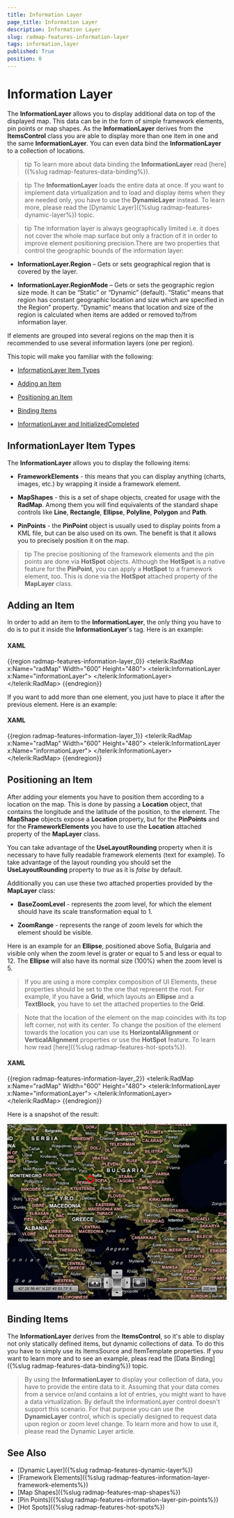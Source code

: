 ```yaml
---
title: Information Layer
page_title: Information Layer
description: Information Layer
slug: radmap-features-information-layer
tags: information,layer
published: True
position: 0
---
```


# Information Layer

The __InformationLayer__ allows you to display additional data on top of the displayed map. This data can be in the form of simple framework elements, pin points or map shapes. As the __InformationLayer__ derives from the __ItemsControl__ class you are able to display more than one item in one and the same __InformationLayer__. You can even data bind the __InformationLayer__ to a collection of locations.      

>tip To learn more about data binding the __InformationLayer__ read [here]({%slug radmap-features-data-binding%}).        

>tip The __InformationLayer__ loads the entire data at once. If you want to implement data virtualization and to load and display items when they are needed only, you have to use the __DynamicLayer__ instead. To learn more, please read the [Dynamic Layer]({%slug radmap-features-dynamic-layer%}) topic.        

>tip The information layer is always geographically limited i.e. it does not cover the whole map surface but only a fraction of it in order to improve element positioning precision.There are two properties that control the geographic bounds of the information layer:

* __InformationLayer.Region__ – Gets or sets geographical region that is covered by the layer.            

* __InformationLayer.RegionMode__ – Gets or sets the geographic region size mode. It can be “Static” or “Dynamic” (default). “Static” means that region has constant geographic location and size which are specified in the Region” property. “Dynamic” means that location and size of the region is calculated when items are added or removed to/from information layer.

If elements are grouped into several regions on the map then it is recommended to use several information layers (one per region).

This topic will make you familiar with the following:

* [InformationLayer Item Types](#informationlayer-item-types)

* [Adding an Item](#adding-an-item)

* [Positioning an Item](#positioning-an-item)

* [Binding Items](#binding-items)

* [InformationLayer and InitializedCompleted](#InformationLayer_and_InitializedCompleted)

## InformationLayer Item Types

The __InformationLayer__ allows you to display the following items:        

* __FrameworkElements__ - this means that you can display anything (charts, images, etc.) by wrapping it inside a framework element.            

* __MapShapes__ - this is a set of shape objects, created for usage with the __RadMap__. Among them you will find equivalents of the standard shape controls like __Line__, __Rectangle__, __Ellipse__, __Polyline__, __Polygon__ and __Path__.            

* __PinPoints__ - the __PinPoint__ object is usually used to display points from a KML file, but can be also used on its own. The benefit is that it allows you to precisely position it on the map.            

>tip The precise positioning of the framework elements and the pin points are done via __HotSpot__ objects. Although the __HotSpot__ is a native feature for the __PinPoint__, you can apply a __HotSpot__ to a framework element, too. This is done via the __HotSpot__ attached property of the __MapLayer__ class.          

## Adding an Item

In order to add an item to the __InformationLayer__, the only thing you have to do is to put it inside the __InformationLayer__'s tag. Here is an example:        

#### __XAML__
{{region radmap-features-information-layer_0}}
	<telerik:RadMap x:Name="radMap"
	                Width="600"
	                Height="480">
	    <telerik:InformationLayer x:Name="informationLayer">
	        <Ellipse x:Name="Ellipse"
	                    Width="20"
	                    Height="20"
	                    Stroke="Red"
	                    StrokeThickness="3"
	                    Fill="Transparent" />
	    </telerik:InformationLayer>
	</telerik:RadMap>
{{endregion}}

If you want to add more than one element, you just have to place it after the previous element. Here is an example:

#### __XAML__
{{region radmap-features-information-layer_1}}
	<telerik:RadMap x:Name="radMap"
	                Width="600"
	                Height="480">
	    <telerik:InformationLayer x:Name="informationLayer">
	        <Ellipse x:Name="Ellipse1"
	                    Width="20"
	                    Height="20"
	                    Stroke="Red"
	                    StrokeThickness="3"
	                    Fill="Transparent" />
	        <Ellipse x:Name="Ellipse2"
	                    Width="20"
	                    Height="20"
	                    Stroke="Red"
	                    StrokeThickness="3"
	                    Fill="Transparent" />
	    </telerik:InformationLayer>
	</telerik:RadMap>
{{endregion}}

## Positioning an Item

After adding your elements you have to position them according to a location on the map. This is done by passing a __Location__ object, that contains the longitude and the latitude of the position, to the element. The __MapShape__ objects expose a __Location__ property, but for the __PinPoints__ and for the __FrameworkElements__ you have to use the __Location__ attached property of the __MapLayer__ class.        

You can take advantage of the __UseLayoutRounding__ property when it is necessary to have fully readable framework elements (text for example). To take advantage of the layout rounding you should set the __UseLayoutRounding__ property to *true* as it is *false* by default.        

Additionally you can use these two attached properties provided by the __MapLayer__ class:        

* __BaseZoomLevel__ - represents the zoom level, for which the element should have its scale transformation equal to 1.            

* __ZoomRange__ - represents the range of zoom levels for which the element should be visible.            

Here is an example for an __Ellipse__, positioned above Sofia, Bulgaria and visible only when the zoom level is grater or equal to 5 and less or equal to 12. The __Ellipse__ will also have its normal size (100%) when the zoom level is 5.        

>If you are using a more complex composition of UI Elements, these properties should be set to the one that represent the root. For example, if you have a __Grid__, which layouts an __Ellipse__ and a __TextBlock__, you have to set the attached properties to the __Grid__.          

<!-- -->
>Note that the location of the element on the map coincides with its top left corner, not with its center. To change the position of the element towards the location you can use its __HorizontalAlignment__ or __VerticalAlignment__ properties or use the __HotSpot__ feature. To learn how read [here]({%slug radmap-features-hot-spots%}).          

#### __XAML__
{{region radmap-features-information-layer_2}}
	<telerik:RadMap x:Name="radMap"
	                Width="600"
	                Height="480">
	    <telerik:InformationLayer x:Name="informationLayer">
	        <Ellipse x:Name="Ellipse1"
	                    telerik:MapLayer.BaseZoomLevel="5"
	                    telerik:MapLayer.Location="42.6957539183824, 23.3327663758679"
	                    telerik:MapLayer.ZoomRange="5,12"
	                    Width="20"
	                    Height="20"
	                    Stroke="Red"
	                    StrokeThickness="3"
	                    Fill="Transparent"
	                    HorizontalAlignment="Center"
	                    VerticalAlignment="Center" />
	    </telerik:InformationLayer>
	</telerik:RadMap>
{{endregion}}

Here is a snapshot of the result:

![](images/RadMap_Features_InformationLayer_01.png)

## Binding Items

The __InformationLayer__ derives from the __ItemsControl__, so it's able to display not only statically defined items, but dynamic collections of data. To do this you have to simply use its ItemsSource and ItemTemplate properties. If you want to learn more and to see an example, pleas read the [Data Binding]({%slug radmap-features-data-binding%}) topic.        

>By using the __InformationLayer__ to display your collection of data, you have to provide the entire data to it. Assuming that your data comes from a service or/and contains a lot of entries, you might want to have a data virtualization. By default the InformationLayer control doesn't support this scenario. For that purpose you can use the __DynamicLayer__ control, which is specially designed to request data upon region or zoom level change. To learn more and how to use it, please read the Dynamic Layer article.          

## See Also
 * [Dynamic Layer]({%slug radmap-features-dynamic-layer%})
 * [Framework Elements]({%slug radmap-features-information-layer-framework-elements%})
 * [Map Shapes]({%slug radmap-features-map-shapes%})
 * [Pin Points]({%slug radmap-features-information-layer-pin-points%})
 * [Hot Spots]({%slug radmap-features-hot-spots%})